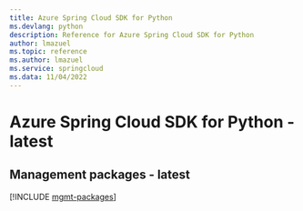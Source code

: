 ```yaml
---
title: Azure Spring Cloud SDK for Python
ms.devlang: python
description: Reference for Azure Spring Cloud SDK for Python
author: lmazuel
ms.topic: reference
ms.author: lmazuel
ms.service: springcloud
ms.data: 11/04/2022
---
```

# Azure Spring Cloud SDK for Python - latest

## Management packages - latest
[!INCLUDE [mgmt-packages](spring-cloud-mgmt-index.md)]